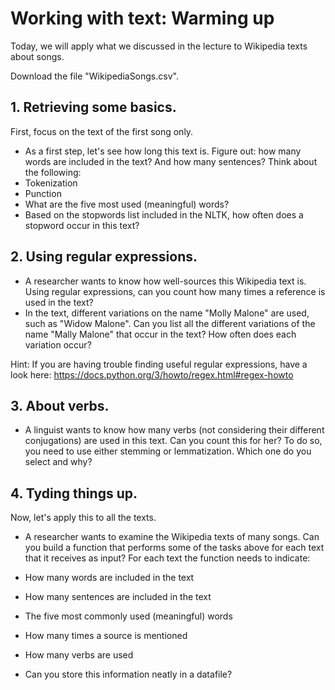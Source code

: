 # Working with text: Warming up

Today, we will apply what we discussed in the lecture to Wikipedia texts about songs.

Download the file "WikipediaSongs.csv". 


## 1. Retrieving some basics.
First, focus on the text of the first song only.
- As a first step, let's see how long this text is. Figure out: how many words are included in the text? And how many sentences? Think about the following:
 - Tokenization
 - Punction
- What are the five most used (meaningful) words? 
- Based on the stopwords list included in the NLTK, how often does a stopword occur in this text?


## 2. Using regular expressions.

- A researcher wants to know how well-sources this Wikipedia text is. Using regular expressions, can you count how many times a reference is used in the text?
- In the text, different variations on the name "Molly Malone" are used, such as "Widow Malone". Can you list all the different variations of the name "Mally Malone" that occur in the text? How often does each variation occur?

Hint: If you are having trouble finding useful regular expressions, have a look here: https://docs.python.org/3/howto/regex.html#regex-howto 


## 3. About verbs.

- A linguist wants to know how many verbs (not considering their different conjugations) are used in this text. Can you count this for her? To do so, you need to use either stemming or lemmatization. Which one do you select and why?


## 4. Tyding things up.
Now, let's apply this to all the texts.
- A researcher wants to examine the Wikipedia texts of many songs. Can you build a function that performs some of the tasks above for each text that it receives as input? For each text the function needs to indicate:
 - How many words are included in the text
 - How many sentences are included in the text
 - The five most commonly used (meaningful) words
 - How many times a source is mentioned 
 - How many verbs are used 

- Can you store this information neatly in a datafile?

